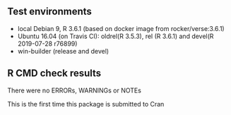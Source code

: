 ## Test environments
* local Debian 9, R 3.6.1 (based on docker image from rocker/verse:3.6.1)
* Ubuntu 16.04 (on Travis CI): oldrel(R 3.5.3), rel (R 3.6.1) and devel(R 2019-07-28 r76899)
* win-builder (release and devel)

## R CMD check results
There were no ERRORs, WARNINGs or NOTEs

This is the first time this package is submitted to Cran